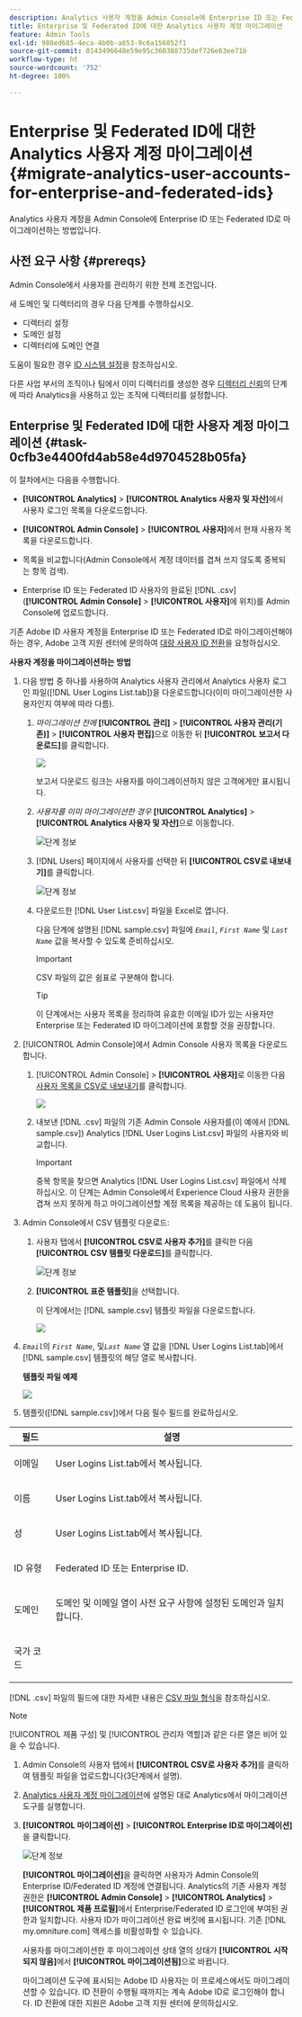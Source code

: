 ```yaml
---
description: Analytics 사용자 계정을 Admin Console에 Enterprise ID 또는 Federated ID로 마이그레이션하는 방법입니다.
title: Enterprise 및 Federated ID에 대한 Analytics 사용자 계정 마이그레이션
feature: Admin Tools
exl-id: 988ed685-4eca-4b0b-a653-9c6a156852f1
source-git-commit: 0143496648e59e95c360388735def726e63ee71b
workflow-type: ht
source-wordcount: '752'
ht-degree: 100%

---
```


# Enterprise 및 Federated ID에 대한 Analytics 사용자 계정 마이그레이션{#migrate-analytics-user-accounts-for-enterprise-and-federated-ids}

Analytics 사용자 계정을 Admin Console에 Enterprise ID 또는 Federated ID로 마이그레이션하는 방법입니다.

## 사전 요구 사항 {#prereqs}

Admin Console에서 사용자를 관리하기 위한 전제 조건입니다.

새 도메인 및 디렉터리의 경우 다음 단계를 수행하십시오.

* 디렉터리 설정
* 도메인 설정
* 디렉터리에 도메인 연결

도움이 필요한 경우 [ID 시스템 설정](https://helpx.adobe.com/kr/enterprise/using/set-up-identity.html)을 참조하십시오.

다른 사업 부서의 조직이나 팀에서 이미 디렉터리를 생성한 경우 [디렉터리 신뢰](https://helpx.adobe.com/kr/enterprise/using/set-up-identity.html#Directorytrusting)의 단계에 따라 Analytics을 사용하고 있는 조직에 디렉터리를 설정합니다.

## Enterprise 및 Federated ID에 대한 사용자 계정 마이그레이션 {#task-0cfb3e4400fd4ab58e4d9704528b05fa}

이 절차에서는 다음을 수행합니다.

* **[!UICONTROL Analytics]** > **[!UICONTROL Analytics 사용자 및 자산]**&#x200B;에서 사용자 로그인 목록을 다운로드합니다.

* **[!UICONTROL Admin Console]** > **[!UICONTROL 사용자]**&#x200B;에서 현재 사용자 목록을 다운로드합니다.

* 목록을 비교합니다(Admin Console에서 계정 데이터를 겹쳐 쓰지 않도록 중복되는 항목 검색).
* Enterprise ID 또는 Federated ID 사용자의 완료된 [!DNL .csv] (**[!UICONTROL Admin Console]** > **[!UICONTROL 사용자]**&#x200B;에 위치)를 Admin Console에 업로드합니다.

기존 Adobe ID 사용자 계정을 Enterprise ID 또는 Federated ID로 마이그레이션해야 하는 경우, Adobe 고객 지원 센터에 문의하여 [대량 사용자 ID 전환](https://helpx.adobe.com/kr/enterprise/using/bulk-operations.html)을 요청하십시오.

**사용자 계정을 마이그레이션하는 방법**

1. 다음 방법 중 하나를 사용하여 Analytics 사용자 관리에서 Analytics 사용자 로그인 파일([!DNL User Logins List.tab])을 다운로드합니다(이미 마이그레이션한 사용자인지 여부에 따라 다름).
   1. *마이그레이션 전에* **[!UICONTROL 관리]** > **[!UICONTROL 사용자 관리(기존)]** > **[!UICONTROL 사용자 편집]**&#x200B;으로 이동한 뒤 **[!UICONTROL 보고서 다운로드]**&#x200B;를 클릭합니다.

      ![](assets/download-report.png)

      보고서 다운로드 링크는 사용자를 마이그레이션하지 않은 고객에게만 표시됩니다.

   1. *사용자를 이미 마이그레이션한 경우* **[!UICONTROL Analytics]** > **[!UICONTROL Analytics 사용자 및 자산]**&#x200B;으로 이동합니다.

      ![단계 정보](assets/admin-analytics-users-assets.png)

   1. [!DNL Users] 페이지에서 사용자를 선택한 뒤 **[!UICONTROL CSV로 내보내기]**&#x200B;를 클릭합니다.

      ![단계 정보](assets/export-csv-migrate.png)

   1. 다운로드한 [!DNL User List.csv] 파일을 Excel로 엽니다.

      다음 단계에 설명된 [!DNL sample.csv] 파일에 *`Email`*, *`First Name`* 및 *`Last Name`* 값을 복사할 수 있도록 준비하십시오.

      >[!IMPORTANT]
      >
      >CSV 파일의 값은 쉼표로 구분해야 합니다.

      >[!TIP]
      >
      >이 단계에서는 사용자 목록을 정리하여 유효한 이메일 ID가 있는 사용자만 Enterprise 또는 Federated ID 마이그레이션에 포함할 것을 권장합니다.

1. [!UICONTROL Admin Console]에서 Admin Console 사용자 목록을 다운로드합니다.

   1. [!UICONTROL Admin Console] > **[!UICONTROL 사용자]**&#x200B;로 이동한 다음 [사용자 목록을 CSV로 내보내기](https://helpx.adobe.com/kr/enterprise/using/users.html)를 클릭합니다.

      ![](assets/export-csv.png)

   1. 내보낸 [!DNL .csv] 파일의 기존 Admin Console 사용자를(이 예에서 [!DNL sample.csv]) Analytics [!DNL User Logins List.csv] 파일의 사용자와 비교합니다.

      >[!IMPORTANT]
      >
      >중복 항목을 찾으면 Analytics [!DNL User Logins List.csv] 파일에서 삭제하십시오. 이 단계는 Admin Console에서 Experience Cloud 사용자 권한을 겹쳐 쓰지 못하게 하고 마이그레이션할 계정 목록을 제공하는 데 도움이 됩니다.

1. Admin Console에서 CSV 템플릿 다운로드:
   1. 사용자 탭에서 **[!UICONTROL CSV로 사용자 추가]**&#x200B;를 클릭한 다음 **[!UICONTROL CSV 템플릿 다운로드]**&#x200B;를 클릭합니다.

      ![단계 정보](assets/add-users-csv.png)

   1. **[!UICONTROL 표준 템플릿]**&#x200B;을 선택합니다.

      이 단계에서는 [!DNL sample.csv] 템플릿 파일을 다운로드합니다.

      ![](assets/download-csv-template.png)

1. *`Email`*&#x200B;의 *`First Name`*, 및&#x200B;*`Last Name`* 열 값을 [!DNL User Logins List.tab]에서 [!DNL sample.csv] 템플릿의 해당 열로 복사합니다.

   **템플릿 파일 예제**

   ![](assets/sample.png)

1. 템플릿([!DNL sample.csv])에서 다음 필수 필드를 완료하십시오.

<table id="table_1B5EEFDB5BD8436EB760BE5FFAB1CF02"> 
 <thead> 
  <tr> 
   <th colname="col1" class="entry"> 필드 </th> 
   <th colname="col2" class="entry"> 설명 </th> 
  </tr>
 </thead>
 <tbody> 
  <tr> 
   <td colname="col1"> <p>이메일 </p> </td> 
   <td colname="col2"> <p><span class="filepath">User Logins List.tab</span>에서 복사됩니다. </p> </td> 
  </tr> 
  <tr> 
   <td colname="col1"> <p>이름 </p> </td> 
   <td colname="col2"> <p><span class="filepath">User Logins List.tab</span>에서 복사됩니다. </p> </td> 
  </tr> 
  <tr> 
   <td colname="col1"> <p>성 </p> </td> 
   <td colname="col2"> <p><span class="filepath">User Logins List.tab</span>에서 복사됩니다. </p> </td> 
  </tr> 
  <tr> 
   <td colname="col1"> <p>ID 유형 </p> </td> 
   <td colname="col2"> <p><span class="term"> Federated ID</span> 또는 <span class="term"> Enterprise ID</span>. </p> </td> 
  </tr> 
  <tr> 
   <td colname="col1"> <p>도메인 </p> </td> 
   <td colname="col2"> <p> <span class="term"> 도메인</span> 및 <span class="term"> 이메일</span> 열이 사전 요구 사항</a>에 설정된 도메인과 일치합니다. </p> </td> 
  </tr> 
  <tr> 
   <td colname="col1"> <p>국가 코드 </p> </td> 
   <td colname="col2"> </td> 
  </tr> 
 </tbody> 
</table>

[!DNL .csv] 파일의 필드에 대한 자세한 내용은 [CSV 파일 형식](https://helpx.adobe.com/kr/enterprise/using/users.html)을 참조하십시오.

>[!NOTE]
>
>[!UICONTROL 제품 구성] 및 [!UICONTROL 관리자 역할]과 같은 다른 열은 비어 있을 수 있습니다.

1. Admin Console의 사용자 탭에서 **[!UICONTROL CSV로 사용자 추가]**&#x200B;를 클릭하여 템플릿 파일을 업로드합니다(3단계에서 설명).
1. [Analytics 사용자 계정 마이그레이션](/help/admin/user-management2/user-migration/t-migrate-users.md)에 설명된 대로 Analytics에서 마이그레이션 도구를 실행합니다.
1. **[!UICONTROL 마이그레이션]** > **[!UICONTROL Enterprise ID로 마이그레이션]**&#x200B;을 클릭합니다.

   ![단계 정보](assets/migrate-as-enterprise.png)

   **[!UICONTROL 마이그레이션]**&#x200B;을 클릭하면 사용자가 Admin Console의 Enterprise ID/Federated ID 계정에 연결됩니다. Analytics의 기존 사용자 계정 권한은 **[!UICONTROL Admin Console]** > **[!UICONTROL Analytics]** > **[!UICONTROL 제품 프로필]**&#x200B;에서 Enterprise/Federated ID 로그인에 부여된 권한과 일치합니다. 사용자 ID가 마이그레이션 완료 버킷에 표시됩니다. 기존 [!DNL my.omniture.com] 액세스를 비활성화할 수 있습니다.

   사용자를 마이그레이션한 후 마이그레이션 상태 열의 상태가 **[!UICONTROL 시작되지 않음]**&#x200B;에서 **[!UICONTROL 마이그레이션됨]**&#x200B;으로 바뀝니다.

   마이그레이션 도구에 표시되는 Adobe ID 사용자는 이 프로세스에서도 마이그레이션할 수 있습니다. ID 전환이 수행될 때까지는 계속 Adobe ID로 로그인해야 합니다. ID 전환에 대한 지원은 Adobe 고객 지원 센터에 문의하십시오.
